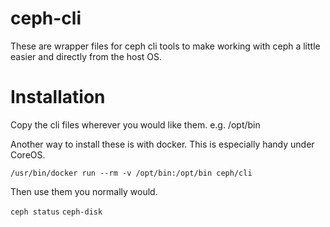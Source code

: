 ceph-cli
========

These are wrapper files for ceph cli tools to make working with ceph a little
easier and directly from the host OS.

Installation
============

Copy the cli files wherever you would like them.  e.g. /opt/bin

Another way to install these is with docker.  This is especially handy under CoreOS.

`/usr/bin/docker run --rm -v /opt/bin:/opt/bin ceph/cli`

Then use them you normally would.

`ceph status`
`ceph-disk`
